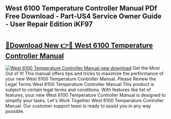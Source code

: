 ## West 6100 Temperature Controller Manual PDf Free Download - Part-US4 Service Owner Guide - User Repair Edition iKF97

# <h2><a href="http://cf10226.oget.top/?id=West+6100+Temperature+Controller+Manual">🔗Download New 👉🔴 West 6100 Temperature Controller Manual</a></h2>

[![West 6100 Temperature Controller Manual new download](https://i.imgur.com/5g1atiW.png)](http://cf10226.oget.top/?id=West+6100+Temperature+Controller+Manual)
Get the Most Out of It! This manual offers tips and tricks to maximize the performance of your new West 6100 Temperature Controller Manual. Please Review the Legal Terms West 6100 Temperature Controller Manual This product is subject to certain legal terms and conditions. With features like list of features, your new West 6100 Temperature Controller Manual is designed to simplify your tasks. Let's Work Together West 6100 Temperature Controller Manual. Our customer support team is ready to assist you in any way possible.
